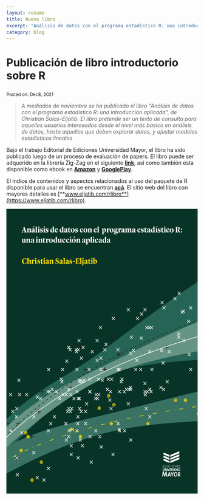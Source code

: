 ```yaml
---
layout: resume
title: Nuevo libro
excerpt: "Análisis de datos con el programa estadístico R: una introducción aplicada"
category: blog
---
```


# Publicación de libro introductorio sobre R

<sub> Posted on: Dec8, 2021</sub>


> *A mediados de noviembre se ha publicado el libro "Análisis de datos con el programa estadístico R: una introducción aplicada", de Christian Salas-Eljatib. El libro pretende ser un texto de consulta para aquellos usuarios interesados desde el nivel más básico en análisis de datos, hasta aquellos que deben explorar datos, y ajustar modelos estadísticos lineales*


Bajo el trabajo Editorial de Ediciones Universidad Mayor, el libro ha sido publicado luego de un proceso de evaluación de papers. El libro puede ser adquerido en la librería Zig-Zag en el siguiente [**link**](https://tienda.zigzag.cl/9789566086109-analisis-de-datos-con-el-programa-estadistico-r.html), así como también esta disponible como ebook en [**Amazon**](https://www.amazon.com/An%C3%A1lisis-datos-programa-estad%C3%ADstico-introducci%C3%B3n-ebook/dp/B09LRHNGPL/ref=sr_1_1?keywords=Christian+Salas+Eljatib&qid=1637176913&qsid=134-6265285-4112915&s=books&sr=1-1&sres=B09LRHNGPL&srpt=ABIS_BOOK) y  [**GooglePlay**](https://play.google.com/store/books/details/Christian_Salas_Eljatib_An%C3%A1lisis_de_datos_con_el_p?id=15dOEAAAQBAJ&hl=es_CL&gl=US).


El índice de contenidos y aspectos relacionados al uso del paquete de R disponible para usar el libro se encuentran [**acá**](https://www.researchgate.net/publication/356843133_Analisis_de_datos_con_el_programa_estadistico_R_Una_introduccion_aplicada). El sitio web del libro con mayores detalles es [**www.eljatib.com/rlibro**](https://www.eljatib.com/rlibro).

<img src="/images/portadaLibro.jpg" width="2300" height="750">
